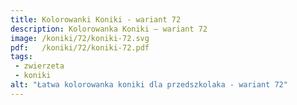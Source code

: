 ```yaml
---
title: Kolorowanki Koniki - wariant 72
description: Kolorowanka Koniki – wariant 72
image: /koniki/72/koniki-72.svg
pdf:   /koniki/72/koniki-72.pdf
tags:
 - zwierzeta
 - koniki
alt: "Łatwa kolorowanka koniki dla przedszkolaka - wariant 72"
---
```

